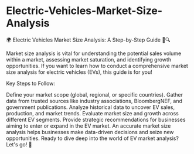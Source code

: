 # Electric-Vehicles-Market-Size-Analysis
🌍 Electric Vehicles Market Size Analysis: A Step-by-Step Guide 🚗🔍

Market size analysis is vital for understanding the potential sales volume within a market, assessing market saturation, and identifying growth opportunities. If you want to learn how to conduct a comprehensive market size analysis for electric vehicles (EVs), this guide is for you!

Key Steps to Follow:

Define your market scope (global, regional, or specific countries).
Gather data from trusted sources like industry associations, BloombergNEF, and government publications.
Analyze historical data to uncover EV sales, production, and market trends.
Evaluate market size and growth across different EV segments.
Provide strategic recommendations for businesses aiming to enter or expand in the EV market.
An accurate market size analysis helps businesses make data-driven decisions and seize new opportunities. Ready to dive deep into the world of EV market analysis? Let's go! 🚀
